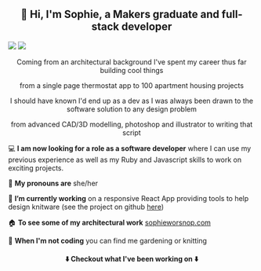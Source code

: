 <h2 align="center">  👋 Hi, I'm Sophie, a Makers graduate and full-stack developer </h2>

[<img src="https://img.shields.io/badge/LinkedIn-0077B5?style=for-the-badge&logo=linkedin&logoColor=white" />](https://www.linkedin.com/in/sophieworsnop/) [<img src="https://img.shields.io/badge/Gmail-D14836?style=for-the-badge&logo=gmail&logoColor=white" />](mailto:sophie.g.worsnop@gmail.com)

<p align="center"> Coming from an architectural background I've spent my career thus far building cool things </p>
<p align="center"> from a single page thermostat app to 100 apartment housing projects </p>

<p align="center"> I should have known I'd end up as a dev as I was always been drawn to the software solution to any design problem </p>
<p align="center"> from advanced CAD/3D modelling, photoshop and illustrator to writing that script </p>

 💻 **I am now looking for a role as a software developer**  where I can use my previous experience as well as my Ruby and Javascript skills to work on exciting projects.

 👩  **My pronouns are**  she/her
 
 🧶 **I’m currently working** on a responsive React App providing tools to help design knitware 
 (see the project on github [here](https://github.com/sophiewo/sophieknits))
 
 🏠  **To see some of my architectural work** [sophieworsnop.com](https://sophieworsnop.com)

 🌿 **When I'm not coding** you can find me gardening or knitting
 

 <h4 align="center"> ⬇️ Checkout what I've been working on ⬇️ </h4>
 
